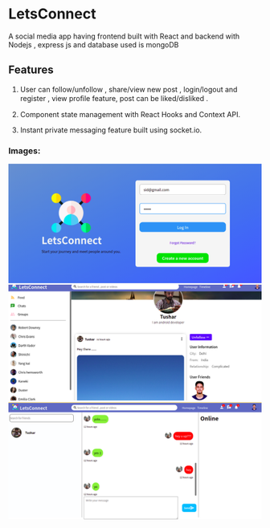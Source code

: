 # LetsConnect
A social media app having frontend built with React and backend with Nodejs , express js and database used is mongoDB
## Features 

1. User can follow/unfollow , share/view new post , login/logout and
register , view proﬁle feature, post can be liked/disliked .

2. Component state management with React Hooks and Context API.

3. Instant private messaging feature built using socket.io.

### Images: 
![model](/images/login.png)
![model](/images/profile.png)
![model](/images/messenger.png)
